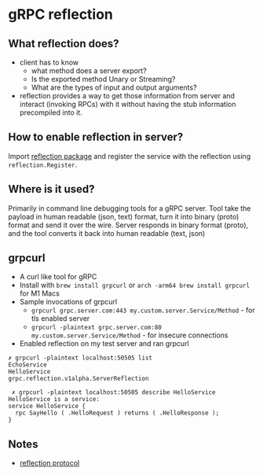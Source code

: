 # gRPC reflection

## What reflection does?

- client has to know
  - what method does a server export?
  - Is the exported method Unary or Streaming?
  - What are the types of input and output arguments?
- reflection provides a way to get those information from server and interact (invoking RPCs) with it without having the stub information precompiled into it.

## How to enable reflection in server?

Import [reflection package](https://pkg.go.dev/google.golang.org/grpc/reflection) and register the service with the reflection using `reflection.Register`.

## Where is it used?

Primarily in command line debugging tools for a gRPC server. Tool take the payload in human readable (json, text) format, turn it into binary (proto) format and send it over the wire. Server responds in binary format (proto), and the tool converts it back into human readable (text, json)

## grpcurl

- A curl like tool for gRPC
- Install with `brew install grpcurl` or `arch -arm64 brew install grpcurl` for M1 Macs
- Sample invocations of grpcurl
  - `grpcurl grpc.server.com:443 my.custom.server.Service/Method` - for tls enabled server
  - `grpcurl -plaintext grpc.server.com:80 my.custom.server.Service/Method` - for insecure connections
- Enabled reflection on my test server and ran grpcurl

```text
✗ grpcurl -plaintext localhost:50505 list
EchoService
HelloService
grpc.reflection.v1alpha.ServerReflection

 ✗ grpcurl -plaintext localhost:50505 describe HelloService
HelloService is a service:
service HelloService {
  rpc SayHello ( .HelloRequest ) returns ( .HelloResponse );
}
```

## Notes

- [reflection protocol](https://github.com/grpc/grpc/blob/master/doc/server-reflection.md)
